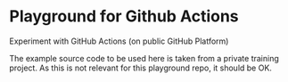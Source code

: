 # Playground for Github Actions

Experiment with GitHub Actions (on public GitHub Platform)

The example source code to be used here is taken from a private training project. As this is not relevant for this playground repo, it should be OK.

